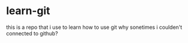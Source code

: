# learn-git
this is a repo that i use to learn how to use git
why sonetimes i coulden't connected to github?